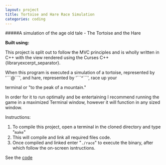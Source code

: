 ```yaml
---
layout: project
title: Tortoise and Hare Race Simulation
categories: coding
---
```


#####A simulation of the age old tale - The Tortoise and the Hare

<p><strong>Built using:</strong>&nbsp;&nbsp;<span title="C++" class="pict-prog-cplusplus icon-3x"></span></p>



This project is split out to follow the MVC principles and is wholly written in C++ with the view rendered using the Curses C++ {libraryexcerpt_separator}.
<!-- abridge -->When this program is executed a simulation of a tortoise, represented by '```@```', and hare, represented by '```^```', race up your 
terminal or "to the peak of a mountain."


In order for it to run optimally and be entertaining I recommend running the game in a maximized Terminal window, however it will function in any sized window.

Instructions:

1. To compile this project, open a terminal in the cloned directory and type "```make```" 
2. This will compile and link all required files code.  
3. Once compiled and linked enter "```./race```" to execute the binary, after which follow the on-screen isntructions.

See the [code](https://github.com/mgingras/theTortoiseAndTheHare)